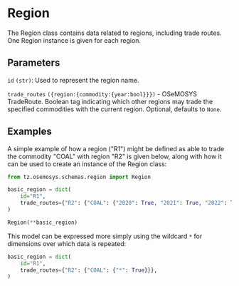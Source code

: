 # Region

The Region class contains data related to regions, including trade routes. One Region instance
is given for each region.

## Parameters

`id` `(str)`: Used to represent the region name.

`trade_routes` `({region:{commodity:{year:bool}}})` - OSeMOSYS TradeRoute.
    Boolean tag indicating which other regions may trade the specified commodities with the
    current region. Optional, defaults to `None`.

## Examples

A simple example of how a region ("R1") might be defined as able to trade the commodity "COAL"
with region "R2" is given below, along with how it can be used to create an instance of the
Region class:

```python
from tz.osemosys.schemas.region import Region

basic_region = dict(
    id="R1",
    trade_routes={"R2": {"COAL": {"2020": True, "2021": True, "2022": True}}},
)

Region(**basic_region)
```

This model can be expressed more simply using the wildcard `*` for dimensions over which data is
repeated:

```python
basic_region = dict(
    id="R1",
    trade_routes={"R2": {"COAL": {"*": True}}},
)
```
